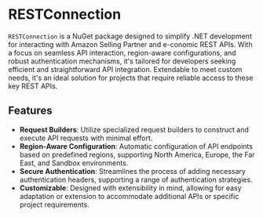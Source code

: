 # RESTConnection

`RESTConnection` is a NuGet package designed to simplify .NET development for interacting with Amazon Selling Partner and e-conomic REST APIs. With a focus on seamless API interaction, region-aware configurations, and robust authentication mechanisms, it's tailored for developers seeking efficient and straightforward API integration. Extendable to meet custom needs, it's an ideal solution for projects that require reliable access to these key REST APIs.

## Features

- **Request Builders**: Utilize specialized request builders to construct and execute API requests with minimal effort.
- **Region-Aware Configuration**: Automatic configuration of API endpoints based on predefined regions, supporting North America, Europe, the Far East, and Sandbox environments.
- **Secure Authentication**: Streamlines the process of adding necessary authentication headers, supporting a range of authentication strategies.
- **Customizable**: Designed with extensibility in mind, allowing for easy adaptation or extension to accommodate additional APIs or specific project requirements.
